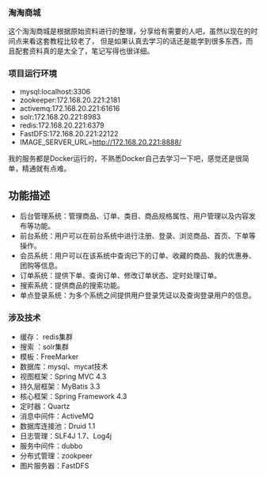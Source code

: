 ### 淘淘商城
这个淘淘商城是根据原始资料进行的整理，分享给有需要的人吧，虽然以现在的时间点来看这套教程比较老了，
但是如果认真去学习的话还是能学到很多东西，而且配套资料真的是太全了，笔记写得也很详细。

### 项目运行环境

- mysql:localhost:3306
- zookeeper:172.168.20.221:2181
- activemq:172.168.20.221:61616
- solr:172.168.20.221:8983
- redis:172.168.20.221:6379
- FastDFS:172.168.20.221:22122
- IMAGE_SERVER_URL=http://172.168.20.221:8888/

我的服务都是Docker运行的，不熟悉Docker自己去学习一下吧，感觉还是很简单，精通就有点难。

## 功能描述
- 后台管理系统：管理商品、订单、类目、商品规格属性、用户管理以及内容发布等功能。
- 前台系统：用户可以在前台系统中进行注册、登录、浏览商品、首页、下单等操作。
- 会员系统：用户可以在该系统中查询已下的订单、收藏的商品、我的优惠券、团购等信息。
- 订单系统：提供下单、查询订单、修改订单状态、定时处理订单。
- 搜索系统：提供商品的搜索功能。
- 单点登录系统：为多个系统之间提供用户登录凭证以及查询登录用户的信息。

### 涉及技术
- 缓存： redis集群
- 搜索 ：solr集群
- 模板：FreeMarker
- 数据库：mysql、mycat技术
- 视图框架：Spring MVC 4.3
- 持久层框架：MyBatis 3.3
- 核心框架：Spring Framework 4.3
- 定时器：Quartz
- 消息中间件：ActiveMQ
- 数据库连接池：Druid 1.1
- 日志管理：SLF4J 1.7、Log4j
- 服务中间件：dubbo
- 分布式管理：zookpeer
- 图片服务器：FastDFS
